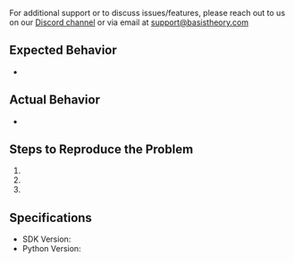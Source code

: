 For additional support or to discuss issues/features, please reach out to us on our [Discord channel](https://discord.gg/NSvXxaW5Fv) or via email at [support@basistheory.com](mailto:support@basistheory.com)

## Expected Behavior
-

## Actual Behavior
-

## Steps to Reproduce the Problem
  1.
  1.
  1.

## Specifications
  - SDK Version:
  - Python Version:
